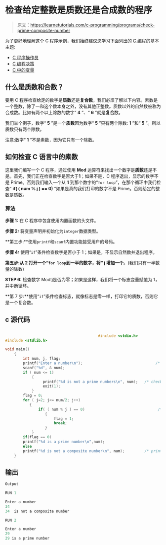 # 检查给定整数是质数还是合成数的程序

> 原文：<https://learnetutorials.com/c-programming/programs/check-prime-composite-number>

为了更好地理解这个 C 程序示例，我们始终建议您学习下面列出的 [C 编程](../ "C programming")的基本主题:

*   [C 程序操作员](../../c-programming/operators "C program tokens")
*   [C 编程决策](../../c-programming/decision-making-statements "C programming decision making")
*   [C 中的变量](../../c-programming/variables)

## 什么是质数和合数？

要用 C 程序检查给定的数字是**质数**还是**复合数**，我们必须了解以下内容。素数是一个整数，除了一和这个数本身之外，没有其他正整数。质数以外的自然数被称为合成数。比如有两个以上除数的数字“ **4** ”、“ **6** ”就是**复合**数。

我们举个例子，数字“ **5** ”是一个**质数**因为数字“ **5** ”只有两个除数: **1** ”和“ **5** ”。所以质数只有两个除数。

注意:数字“ **1** ”不是素数，因为它只有一个除数。

## 如何检查 C 语言中的素数

这里我们编写一个 C 程序，通过使用 **Mod** 运算符来找出一个数字是**质数**还是不是。首先，我们正在检查数字是否大于**1**；如果不是，C 程序退出，显示的数字不是 Prime。否则我们输入一个从 **1** 到那个数字的“`for loop`”，在那个循环中我们检查“ **if( ( num % j ) == 0)** ”如果是真的我们打印的数字不是 Prime。否则给定的整数是质数。

### 算法

**步骤 1:** 在 C 程序中包含使用内置函数的头文件。

**步骤 2:** 将变量声明并初始化为`integer`数据类型。

**第三步:**使用`printf`和`scanf`内置功能接受用户的号码。

**步骤 4:** 使用“`if`”条件检查数字是否小于 1；如果是，不显示自然数并退出程序。

**第五步:**从 **2** 打开一个“`for loop`到一半的数字，将“ **j** 增加**一个**。(我们只有一半数量的除数)

**STEP 6:** 检查数字 Mod’**j**是否为零；如果是这样，我们将一个标志变量赋值为 1，并中断循环。

**第 7 步:**使用“`if`”条件检查标志，就像标志是零一样，打印它的质数，否则它是一个复合数。

## c 源代码

```c

                                          #include <stdio.h>
#include <stdlib.h>

void main()
    {
        int num, j, flag;
        printf("Enter a number\n");                                 /* take the input number from user */
        scanf("%d", & num);
        if ( num <= 1)
            {
                 printf("%d is not a prime numbers\n", num);   /* check whether number is less than 1 */
                 exit(1);
            }
        flag = 0;
        for ( j=2; j<= num/2; j++)
           {
               if( ( num % j ) == 0)                                 /* do the calculation using mod operator and check the given number is prime or not  */
                  {
                      flag = 1;
                      break;
                  }
            }
        if(flag == 0)
        printf("%d is a prime number\n",num);
        else
        printf("%d is not a composite number\n", num);         /* prints the output of the program */
    }

```

## 输出

```c
Output

RUN 1

Enter a number
34
34  is not a composite number

RUN 2

Enter a number
29
29 is a prime number
```